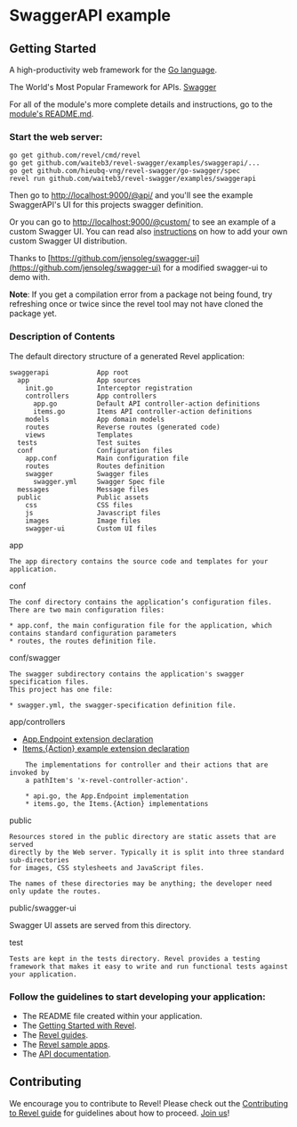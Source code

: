 # SwaggerAPI example

## Getting Started

A high-productivity web framework for the [Go language](http://www.golang.org/).

The World's Most Popular Framework for APIs. [Swagger](http://swagger.io)

For all of the module's more complete details and instructions, go to the [module's README.md](../../modules/swaggerapi/README.md).

### Start the web server:

```
go get github.com/revel/cmd/revel
go get github.com/waiteb3/revel-swagger/examples/swaggerapi/...
go get github.com/hieubq-vng/revel-swagger/go-swagger/spec
revel run github.com/waiteb3/revel-swagger/examples/swaggerapi
```

Then go to [http://localhost:9000/@api/](http://localhost:9000/@api/) and you'll see
the example SwaggerAPI's UI for this projects swagger definition.

Or you can go to [http://localhost:9000/@custom/](http://localhost:9000/@custom/) to see an example of a custom Swagger UI.
You can read also [instructions](../../modules/swaggerapi/README.md#custom-ui) on how to add your own custom Swagger UI distribution.

Thanks to [https://github.com/jensoleg/swagger-ui](https://github.com/jensoleg/swagger-ui) for a modified swagger-ui to demo with.

**Note**: If you get a compilation error from a package not being found,
try refreshing once or twice since the revel tool may not have cloned the package yet.

### Description of Contents

The default directory structure of a generated Revel application:

    swaggerapi            App root
      app                 App sources
        init.go           Interceptor registration
        controllers       App controllers
          app.go          Default API controller-action definitions
          items.go        Items API controller-action definitions
        models            App domain models
        routes            Reverse routes (generated code)
        views             Templates
      tests               Test suites
      conf                Configuration files
        app.conf          Main configuration file
        routes            Routes definition
        swagger           Swagger files
          swagger.yml     Swagger Spec file
      messages            Message files
      public              Public assets
        css               CSS files
        js                Javascript files
        images            Image files
        swagger-ui        Custom UI files

app

    The app directory contains the source code and templates for your application.

conf

    The conf directory contains the application’s configuration files.
    There are two main configuration files:

    * app.conf, the main configuration file for the application, which contains standard configuration parameters
    * routes, the routes definition file.

conf/swagger

    The swagger subdirectory contains the application's swagger specification files.
    This project has one file:

	* swagger.yml, the swagger-specification definition file.

app/controllers
* [App.Endpoint extension declaration](conf/swagger/swagger.yml#L19)
* [Items.{Action} example extension declaration](conf/swagger/swagger.yml#L29)

```
    The implementations for controller and their actions that are invoked by
    a pathItem's 'x-revel-controller-action'.

    * api.go, the App.Endpoint implementation
    * items.go, the Items.{Action} implementations
```

public

    Resources stored in the public directory are static assets that are served
    directly by the Web server. Typically it is split into three standard sub-directories
    for images, CSS stylesheets and JavaScript files.

    The names of these directories may be anything; the developer need only update the routes.

public/swagger-ui

   Swagger UI assets are served from this directory.

test

    Tests are kept in the tests directory. Revel provides a testing framework that makes it easy to write and run functional tests against your application.

### Follow the guidelines to start developing your application:

* The README file created within your application.
* The [Getting Started with Revel](http://revel.github.io/tutorial/index.html).
* The [Revel guides](http://revel.github.io/manual/index.html).
* The [Revel sample apps](http://revel.github.io/samples/index.html).
* The [API documentation](http://revel.github.io/docs/godoc/index.html).

## Contributing
We encourage you to contribute to Revel! Please check out the [Contributing to Revel
guide](https://github.com/revel/revel/blob/master/CONTRIBUTING.md) for guidelines about how
to proceed. [Join us](https://groups.google.com/forum/#!forum/revel-framework)!
